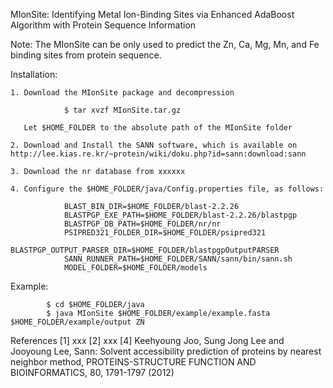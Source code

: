 MIonSite: Identifying Metal Ion-Binding Sites via Enhanced AdaBoost Algorithm with Protein Sequence Information

Note: The MIonSite can be only used to predict the Zn, Ca, Mg, Mn, and Fe binding sites from protein sequence.

Installation:
	
	1. Download the MIonSite package and decompression 

				$ tar xvzf MIonSite.tar.gz
			
	   Let $HOME_FOLDER to the absolute path of the MIonSite folder 
	
	2. Download and Install the SANN software, which is available on http://lee.kias.re.kr/~protein/wiki/doku.php?id=sann:download:sann
	
	3. Download the nr database from xxxxxx
	
	4. Configure the $HOME_FOLDER/java/Config.properties file, as follows:
	
				BLAST_BIN_DIR=$HOME_FOLDER/blast-2.2.26
				BLASTPGP_EXE_PATH=$HOME_FOLDER/blast-2.2.26/blastpgp
				BLASTPGP_DB_PATH=$HOME_FOLDER/nr/nr
				PSIPRED321_FOLDER_DIR=$HOME_FOLDER/psipred321
				BLASTPGP_OUTPUT_PARSER_DIR=$HOME_FOLDER/blastpgpOutputPARSER
				SANN_RUNNER_PATH=$HOME_FOLDER/SANN/sann/bin/sann.sh
				MODEL_FOLDER=$HOME_FOLDER/models


Example:
	
   			$ cd $HOME_FOLDER/java 
   			$ java MIonSite $HOME_FOLDER/example/example.fasta $HOME_FOLDER/example/output ZN

References
[1] xxx
[2] xxx
[4] Keehyoung Joo, Sung Jong Lee and Jooyoung Lee, Sann: Solvent accessibility prediction of proteins by nearest neighbor method, PROTEINS-STRUCTURE FUNCTION AND BIOINFORMATICS, 80, 1791-1797 (2012)
